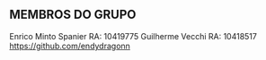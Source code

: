 ## MEMBROS DO GRUPO
Enrico Minto Spanier RA: 10419775
Guilherme Vecchi     RA: 10418517
https://github.com/endydragonn

